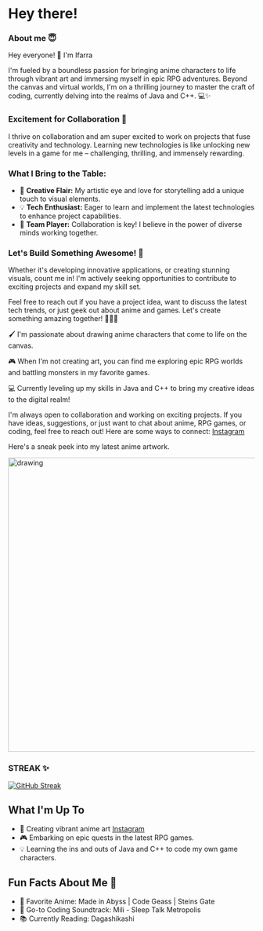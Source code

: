 # Hey there!
### About me 😇
Hey everyone! 👋 I'm Ifarra

I'm fueled by a boundless passion for bringing anime characters to life through vibrant art and immersing myself in epic RPG adventures. Beyond the canvas and virtual worlds, I'm on a thrilling journey to master the craft of coding, currently delving into the realms of Java and C++. 💻✨

### Excitement for Collaboration 🚀

I thrive on collaboration and am super excited to work on projects that fuse creativity and technology. Learning new technologies is like unlocking new levels in a game for me – challenging, thrilling, and immensely rewarding.

### What I Bring to the Table:

- 🎨 **Creative Flair:** My artistic eye and love for storytelling add a unique touch to visual elements.
- 💡 **Tech Enthusiast:** Eager to learn and implement the latest technologies to enhance project capabilities.
- 🤝 **Team Player:** Collaboration is key! I believe in the power of diverse minds working together.

### Let's Build Something Awesome! 🌟

Whether it's developing innovative applications, or creating stunning visuals, count me in! I'm actively seeking opportunities to contribute to exciting projects and expand my skill set.

Feel free to reach out if you have a project idea, want to discuss the latest tech trends, or just geek out about anime and games. Let's create something amazing together! 🚀🎨👾  

🖌️ I'm passionate about drawing anime characters that come to life on the canvas.

🎮 When I'm not creating art, you can find me exploring epic RPG worlds and battling monsters in my favorite games.

💻 Currently leveling up my skills in Java and C++ to bring my creative ideas to the digital realm!

I'm always open to collaboration and working on exciting projects. If you have ideas, suggestions, or just want to chat about anime, RPG games, or coding, feel free to reach out! Here are some ways to connect:  [Instagram](https://www.instagram.com/ozanarafi_1324/?utm_source=ig_web_button_share_sheet&igshid=OGQ5ZDc2ODk2ZA==) 

Here's a sneak peek into my latest anime artwork.

<img src="https://lh3.googleusercontent.com/pw/ADCreHf_kLknul3OvoAlNkXk-c1o-e-Bovko7PIZrj4bk8eQzgVbDRGycuEFWsT4MYX5rLXiWFfV2Nu6kAxx7ydK-8BmMjs9X7KcoETONSyW2c81-_jHdP5XdpDT6cQq9usbDaPIOh237C064lCODz6V8ydjROQXJMSVI4-DlpYJDvaik9Z8NYi2YchaqS4Huwx-RWHMBak1MYUb1VHs-ShOWytdtaERr9dIG_OEGs8Jxl7RR5eIG-6g1z1yDIH_iD7O8zXx4Qejxa59xSbbt6nD5-QomkOSjgBnu_y6nqsY0L0dr5v83UMV2ZPNigw1dX7EHYZYdNqxxX7ZEprlDq-tjzfS4dIM3DSiqKVRUbJltw4Qx637rMLQy1bN-AVC1NmklY0zdia-x_YYk8WOg7g8vSqneXv0pAYcBAT4URycAnu110OQGjgLAzpWzR-a-ZE9L_fr9NTWA_w4ffc9XQhG_AgKs6MquwXHvTpxUfCNnwBZ9V7fW3GSJfHd400wGgwmY8wYvj3hsqkb1YWxbyYWANNC19U8FhMG1fQZnOu7tdoMQZMC76y607CDxF3xq4ZfUx2UGKPHFv8umW3JwuQLCdYQaYjfxh-jaYm7ZiM-QUhP0Eifgz6gwjkI3Qr3j853PMilkuavuAjboUfatdQi-b2PoftIESEr31Y4qVYQBQSpFZKg-cG_kC9GmLoyliwz_spHOS1Z-g8zhdxDL9AnR2pwI1BHclZ3I-bXtRfkZi2RTypupqBIM12n7_wVuGkMYuQb6qqtKO9pn27qi6DKs28EFmiNkcFa8KjhYbZnMu5CsHFQW8Va8AYEgj_BL0Xd1sCUPYrS2IvU5as-DwbjlpMfQIbIUGbNpVMxisEd3GNe3yqzUMteesY34outNl_9GZLE0ALDDV0hQ0cDBanX3lkU6QMN5gGR1iZlodO7i34A1vQJKW7JFASUqOZSnaMgUUtpspnVIhyLog9D2t1QR7SHWrKdRE9upU-XMVxAxUB7wPUj5m9VvtW9ynfnlmQMEsOXvf7PAC0eECxvAUzXoOxjY1zGs5SEtEo=w911-h683-s-no?authuser=2" alt="drawing" width="600"/>

### STREAK ✨

<a href="https://git.io/streak-stats"><img src="https://github-readme-streak-stats.herokuapp.com?user=Ifarra&theme=tokyonight&card_width=600&background=45%2C122373%2C1C1829&border=312F68" alt="GitHub Streak" /></a>




## What I'm Up To

- 🎨 Creating vibrant anime art [Instagram](https://www.instagram.com/ozanarafi_1324/?utm_source=ig_web_button_share_sheet&igshid=OGQ5ZDc2ODk2ZA==) 
- 🎮 Embarking on epic quests in the latest RPG games.
- 💡 Learning the ins and outs of Java and C++ to code my own game characters.

## Fun Facts About Me 🎉

-   🌟 Favorite Anime: Made in Abyss | Code Geass | Steins Gate
-   🎵 Go-to Coding Soundtrack: Mili - Sleep Talk Metropolis
-   📚 Currently Reading: Dagashikashi
  
